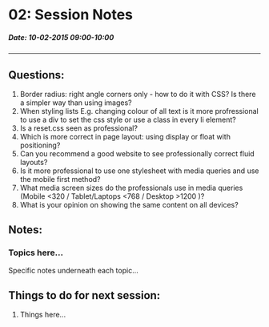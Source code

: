 # 02: Session Notes #
##### Date: 10-02-2015 09:00-10:00 #####
-------------------------------------------------


## Questions: ###

1. Border radius:  right angle corners only - how to do it with CSS?  Is there a simpler way than using images?
2. When styling lists E.g. changing colour of all text is it more profressional to use a div to set the css style or use a class in every li element?
3. Is a reset.css seen as professional?
4. Which is more correct in page layout: using display or float with positioning?
5. Can you recommend a good website to see professionally correct fluid layouts?
6. Is it more professional to use one stylesheet with media queries and use the mobile first method?
7. What media screen sizes do the professionals use in media queries (Mobile <320 /  Tablet/Laptops <768 / Desktop >1200 )?
8. What is your opinion on showing the same content on all devices?



## Notes: ##

### Topics here... ###

Specific notes underneath each topic...




## Things to do for next session: ##
1. Things here...



